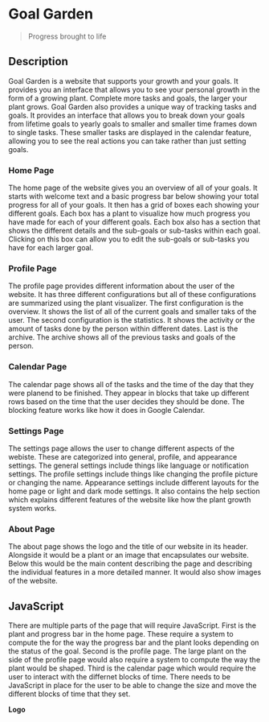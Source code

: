 # Goal Garden
> Progress brought to life 

## Description
Goal Garden is a website that supports your growth and your goals. It provides you an interface that allows you to see your personal growth in the form of a growing plant. Complete more tasks and goals, the larger your plant grows.
Goal Garden also provides a unique way of tracking tasks and goals. It provides an interface that allows you to break down your goals from lifetime goals to yearly goals to smaller and smaller time frames down to single tasks. These smaller tasks are displayed in the calendar feature, allowing you to see the real actions you can take rather than just setting goals.

### Home Page
The home page of the website gives you an overview of all of your goals. It starts with welcome text and a basic progress bar below showing your total progress for all of your goals. It then has a grid of boxes each showing your different goals. Each box has a plant to visualize how much progress you have made for each of your different goals. Each box also has a section that shows the different details and the sub-goals or sub-tasks within each goal. Clicking on this box can allow you to edit the sub-goals or sub-tasks you have for each larger goal.

### Profile Page
The profile page provides different information about the user of the website. It has three different configurations but all of these configurations are summarized using the plant visualizer. The first configuration is the overview. It shows the list of all of the current goals and smaller taks of the user. The second configuration is the statistics. It shows the activity or the amount of tasks done by the person within different dates. Last is the archive. The archive shows all of the previous tasks and goals of the person.

### Calendar Page
The calendar page shows all of the tasks and the time of the day that they were planend to be finished. They appear in blocks that take up different rows based on the time that the user decides they should be done. The blocking feature works like how it does in Google Calendar.

### Settings Page
The settings page allows the user to change different aspects of the webiste. These are categorized into general, profile, and appearance settings. The general settings include things like language or notification settings. The profile settings include things like changing the profile picture or changing the name. Appearance settings include different layouts for the home page or light and dark mode settings. It also contains the help section which explains different features of the website like how the plant growth system works.

### About Page
The about page shows the logo and the title of our website in its header. Alongside it would be a plant or an image that encapsulates our website. Below this would be the main content describing the page and describing the individual features in a more detailed manner. It would also show images of the website.

## JavaScript
There are multiple parts of the page that will require JavaScript. First is the plant and progress bar in the home page. These require a system to compute the for the way the progress bar and the plant looks depending on the status of the goal. Second is the profile page. The large plant on the side of the profile page would also require a system to compute the way the plant would be shaped. Third is the calendar page which would require the user to interact with the differnet blocks of time. There needs to be JavaScript in place for the user to be able to change the size and move the different blocks of time that they set.

**Logo**
